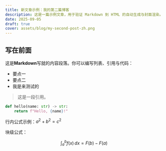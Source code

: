 ```yaml
---
title: 新文章示例：我的第二篇博客
description: 这是一篇示例文章，用于验证 Markdown 到 HTML 的自动生成与封面渲染。
date: 2025-09-05
draft: true
cover: assets/blog/my-second-post-zh.png
---
```


## 写在前面

这是**Markdown**写就的内容段落。你可以编写列表、引用与代码：

- 要点一
- 要点二
- 我是来测试的

> 这是一段引用。

```python
def hello(name: str) -> str:
    return f"Hello, {name}!"
```

行内公式示例：$a^2 + b^2 = c^2$

块级公式：

$$
\int_a^b f(x)\,dx = F(b) - F(a)
$$
